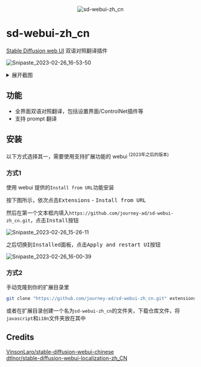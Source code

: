 <p align="center"><img src="https://count.getloli.com/get/@sd-webui-zh_cn.github" alt="sd-webui-zh_cn"></p>

# sd-webui-zh_cn
[Stable Diffusion web UI](https://github.com/AUTOMATIC1111/stable-diffusion-webui) 双语对照翻译插件

![Snipaste_2023-02-26_16-53-50](https://user-images.githubusercontent.com/16256221/221403701-a972abe4-8ca8-40d6-a867-5732377eaafe.png)
<details>
<summary>展开截图</summary>
<img src="https://user-images.githubusercontent.com/16256221/221403712-b1a8ba4e-c550-4280-bb5f-538ee85726aa.png" height="630"><img src="https://user-images.githubusercontent.com/16256221/221403715-17e0268a-6c13-42b5-aba9-1e77f294ac95.png" height="630">
</details>

## 功能
- 全界面双语对照翻译，包括设置界面/ControlNet插件等
- 支持 prompt 翻译

## 安装

以下方式选择其一，需要使用支持扩展功能的 webui <sup>(2023年之后的版本)</sup>

### 方式1

使用 webui 提供的`Install from URL`功能安装

按下图所示，依次点击<kbd>Extensions</kbd> - <kbd>Install from URL</kbd>

然后在第一个文本框内填入`https://github.com/journey-ad/sd-webui-zh_cn.git`，点击<kbd>Install</kbd>按钮

![Snipaste_2023-02-26_15-26-11](https://user-images.githubusercontent.com/16256221/221398043-764f6b63-53c2-4700-88c4-e8c73576ded8.png)

之后切换到<kbd>Installed</kbd>面板，点击<kbd>Apply and restart UI</kbd>按钮

![Snipaste_2023-02-26_16-00-39](https://user-images.githubusercontent.com/16256221/221399100-fe6af1d2-f7e2-4abe-bd02-9598db6afaca.png)


### 方式2

手动克隆到你的扩展目录里

```bash
git clone "https://github.com/journey-ad/sd-webui-zh_cn.git" extensions/sd-webui-zh_cn
```

或者在扩展目录创建一个名为`sd-webui-zh_cn`的文件夹，下载仓库文件，将 `javascript`和`i18n`文件夹放在其中

## Credits

[VinsonLaro/stable-diffusion-webui-chinese](https://github.com/VinsonLaro/stable-diffusion-webui-chinese)   
[dtlnor/stable-diffusion-webui-localization-zh_CN](https://github.com/dtlnor/stable-diffusion-webui-localization-zh_CN)
